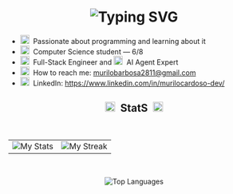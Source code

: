 <h1 align="center">
  <img
    src="https://readme-typing-svg.demolab.com?font=Fira+Code&weight=500&size=19&pause=600&center=true&size=30&width=435&lines=Hello%2C+There!;I'm+Murilo+Barbosa...;Feel+free+to+look+around"
    alt="Typing SVG"
  />
</h1>

<ul>
  <li>
    <img src="https://api.iconify.design/lucide:monitor.svg?color=white" width="18" alt="Monitor" />
    &nbsp;Passionate about programming and learning about it
  </li>
  <li>
    <img src="https://api.iconify.design/lucide:brain.svg?color=white" width="18" alt="Brain" />
    &nbsp;Computer Science student — 6/8
  </li>
  <li>
    <img src="https://api.iconify.design/lucide:settings.svg?color=white" width="18" alt="Settings" />
    &nbsp;Full-Stack Engineer and
    <img src="https://api.iconify.design/lucide:cpu.svg?color=white" width="18" alt="AI" />
    &nbsp;AI Agent Expert
  </li>
  <li>
    <img src="https://api.iconify.design/lucide:mail.svg?color=white" width="18" alt="Email" />
    &nbsp;How to reach me:
    <a href="mailto:murilobarbosa2811@gmail.com">murilobarbosa2811@gmail.com</a>
  </li>
  <li>
    <!-- Logo oficial do LinkedIn (single-color) não clicável -->
    <img src="https://api.iconify.design/simple-icons:linkedin.svg?color=white" width="18" alt="LinkedIn" />
    &nbsp;LinkedIn:
    <a href="https://www.linkedin.com/in/murilocardoso-dev/">https://www.linkedin.com/in/murilocardoso-dev/</a>
  </li>
</ul>

<h2 align="center">
  <img src="https://api.iconify.design/lucide:zap.svg?color=white" width="20" alt="" />
  &nbsp;StatS&nbsp;
  <img src="https://api.iconify.design/lucide:zap.svg?color=white" width="20" alt="" />
</h2>
<br>

<table>
  <tr>
    <td>
      <img src="https://github-readme-stats.vercel.app/api?username=murilobarbosaa&include_all_commits=true&count_private=true&show_icons=true&theme=react&text_color=8b8b8b&bg_color=0000&hide_border=true&custom_title=murilobarbosaa%27s%20Github%20Stats" alt="My Stats"/>
    </td>
    <td>
      <img src="https://github-readme-streak-stats.herokuapp.com?user=murilobarbosaa&theme=react&dates=8b8b8b&background=0000&hide_border=true" alt="My Streak"/>
    </td>
  </tr>
</table>
<br>

<p align="center">
  <img src="https://github-readme-stats.vercel.app/api/top-langs/?username=murilobarbosaa&theme=transparent&hide_border=false&include_all_commits=true&count_private=true&layout=compact" alt="Top Languages" />
</p>
<br>
